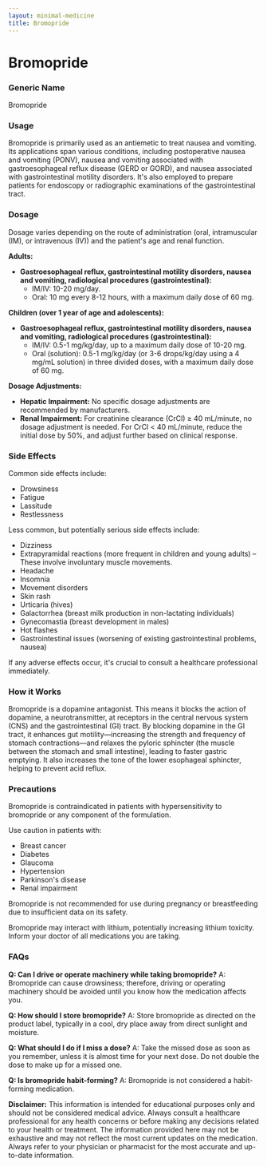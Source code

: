 ```yaml
---
layout: minimal-medicine
title: Bromopride
---
```


# Bromopride
### Generic Name
Bromopride

### Usage
Bromopride is primarily used as an antiemetic to treat nausea and vomiting.  Its applications span various conditions, including postoperative nausea and vomiting (PONV), nausea and vomiting associated with gastroesophageal reflux disease (GERD or GORD), and nausea associated with gastrointestinal motility disorders.  It's also employed to prepare patients for endoscopy or radiographic examinations of the gastrointestinal tract.

### Dosage
Dosage varies depending on the route of administration (oral, intramuscular (IM), or intravenous (IV)) and the patient's age and renal function.

**Adults:**

* **Gastroesophageal reflux, gastrointestinal motility disorders, nausea and vomiting, radiological procedures (gastrointestinal):**
    * IM/IV: 10-20 mg/day.
    * Oral: 10 mg every 8-12 hours, with a maximum daily dose of 60 mg.

**Children (over 1 year of age and adolescents):**

* **Gastroesophageal reflux, gastrointestinal motility disorders, nausea and vomiting, radiological procedures (gastrointestinal):**
    * IM/IV: 0.5-1 mg/kg/day, up to a maximum daily dose of 10-20 mg.
    * Oral (solution): 0.5-1 mg/kg/day (or 3-6 drops/kg/day using a 4 mg/mL solution) in three divided doses, with a maximum daily dose of 60 mg.


**Dosage Adjustments:**

* **Hepatic Impairment:**  No specific dosage adjustments are recommended by manufacturers.
* **Renal Impairment:** For creatinine clearance (CrCl) ≥ 40 mL/minute, no dosage adjustment is needed.  For CrCl < 40 mL/minute, reduce the initial dose by 50%, and adjust further based on clinical response.


### Side Effects
Common side effects include:

* Drowsiness
* Fatigue
* Lassitude
* Restlessness

Less common, but potentially serious side effects include:

* Dizziness
* Extrapyramidal reactions (more frequent in children and young adults) –  These involve involuntary muscle movements.
* Headache
* Insomnia
* Movement disorders
* Skin rash
* Urticaria (hives)
* Galactorrhea (breast milk production in non-lactating individuals)
* Gynecomastia (breast development in males)
* Hot flashes
* Gastrointestinal issues (worsening of existing gastrointestinal problems, nausea)

If any adverse effects occur, it's crucial to consult a healthcare professional immediately.

### How it Works
Bromopride is a dopamine antagonist.  This means it blocks the action of dopamine, a neurotransmitter, at receptors in the central nervous system (CNS) and the gastrointestinal (GI) tract. By blocking dopamine in the GI tract, it enhances gut motility—increasing the strength and frequency of stomach contractions—and relaxes the pyloric sphincter (the muscle between the stomach and small intestine), leading to faster gastric emptying.  It also increases the tone of the lower esophageal sphincter, helping to prevent acid reflux.


### Precautions
Bromopride is contraindicated in patients with hypersensitivity to bromopride or any component of the formulation.

Use caution in patients with:

* Breast cancer
* Diabetes
* Glaucoma
* Hypertension
* Parkinson's disease
* Renal impairment

Bromopride is not recommended for use during pregnancy or breastfeeding due to insufficient data on its safety.

Bromopride may interact with lithium, potentially increasing lithium toxicity.  Inform your doctor of all medications you are taking.

### FAQs

**Q: Can I drive or operate machinery while taking bromopride?**
A:  Bromopride can cause drowsiness; therefore, driving or operating machinery should be avoided until you know how the medication affects you.

**Q: How should I store bromopride?**
A: Store bromopride as directed on the product label, typically in a cool, dry place away from direct sunlight and moisture.

**Q: What should I do if I miss a dose?**
A: Take the missed dose as soon as you remember, unless it is almost time for your next dose.  Do not double the dose to make up for a missed one.

**Q: Is bromopride habit-forming?**
A: Bromopride is not considered a habit-forming medication.


**Disclaimer:** This information is intended for educational purposes only and should not be considered medical advice. Always consult a healthcare professional for any health concerns or before making any decisions related to your health or treatment.  The information provided here may not be exhaustive and may not reflect the most current updates on the medication. Always refer to your physician or pharmacist for the most accurate and up-to-date information.

